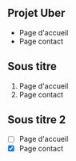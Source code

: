 ## Projet Uber


- Page d'accueil
- Page contact


## Sous titre

1. Page d'accueil
2. Page contact

## Sous titre 2

- [ ] Page d'accueil
- [x] Page contact
